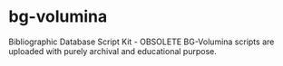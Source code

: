 bg-volumina
===========

Bibliographic Database Script Kit - OBSOLETE
BG-Volumina scripts are uploaded with purely archival and educational purpose.
